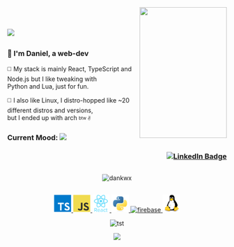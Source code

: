 <div>
  <img align="right" img src="https://i.pinimg.com/474x/c4/f8/65/c4f865fe2496989d02a2969500a7fd4f--anime-boys-computers.jpg" width="200" height="300">
  
</div>
<h1><img src="https://i.imgur.com/L5k4dFw.gif"</h2>
<h3>🤭 I'm Daniel, a web-dev</h3>
<p>◻️  My stack is mainly React, TypeScript and Node.js but I like tweaking with </br>
Python and Lua, just for fun.
</p>
<p>◻️  I also like Linux, I distro-hopped like ~20 different distros and versions, </br>
but I ended up with arch <sub><sup>btw ✌️</sup></sub>
</p>



<h3>Current Mood:  <img height="20" src="https://moods.imood.com/display/uname-cinderpeach/bg-fdaebf/imood.gif" /> <h3/>
  <p align="right">
<a align="right" href="your-linkedin-URL">
    <img src="https://img.shields.io/badge/LinkedIn-blue?style=for-the-badge&logo=linkedin&logoColor=white" alt="LinkedIn Badge"/>
  </a>
  </p>

##




<p align="center"><img align="center" src="https://github-readme-stats.vercel.app/api/top-langs?username=dankwx&show_icons=true&theme=dark&locale=en&layout=compact" alt="dankwx" /></p>

##


<p align="center"> <a href="https://www.typescriptlang.org/" target="_blank" rel="noreferrer"> <img src="https://raw.githubusercontent.com/devicons/devicon/master/icons/typescript/typescript-original.svg" alt="typescript" width="40" height="40"/> </a> <a href="https://developer.mozilla.org/en-US/docs/Web/JavaScript" target="_blank" rel="noreferrer"> <img src="https://raw.githubusercontent.com/devicons/devicon/master/icons/javascript/javascript-original.svg" alt="javascript" width="40" height="40"/> </a> <a href="https://reactjs.org/" target="_blank" rel="noreferrer"> <img src="https://raw.githubusercontent.com/devicons/devicon/master/icons/react/react-original-wordmark.svg" alt="react" width="40" height="40"/> </a> <a href="https://www.python.org" target="_blank" rel="noreferrer"> <img src="https://raw.githubusercontent.com/devicons/devicon/master/icons/python/python-original.svg" alt="python" width="40" height="40"/> </a> <a href="https://firebase.google.com/" target="_blank" rel="noreferrer"> <img src="https://www.vectorlogo.zone/logos/firebase/firebase-icon.svg" alt="firebase" width="40" height="40"/> </a> <a href="https://www.linux.org/" target="_blank" rel="noreferrer"> <img src="https://raw.githubusercontent.com/devicons/devicon/master/icons/linux/linux-original.svg" alt="linux" width="40" height="40"/> </a> </p>

<p align="center">
<img height="65" src="https://i.imgur.com/GQRcK5r.jpg"
alt="tst" />
<p/>
<p align="center">
<img src="https://i.imgur.com/0S71XeR.gif" />
<p/>
